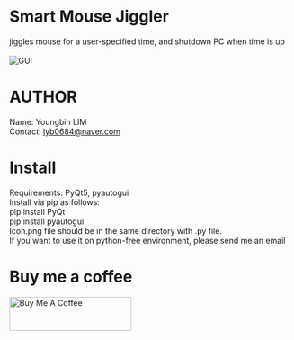 # Smart Mouse Jiggler
jiggles mouse for a user-specified time, and shutdown PC when time is up<br><br>
![GUI](https://github.com/YB-LIM/Mouse_jiggler_with_Timer_and_AutoPCShutdown/assets/105615106/d4f74866-edb6-40ce-80f2-e138c2f52677)



# AUTHOR
Name: Youngbin LIM<br>
Contact: lyb0684@naver.com
# Install
Requirements: PyQt5, pyautogui <br> Install via pip as follows:<br> pip install PyQt <br>pip install pyautogui
<br> 
Icon.png file should be in the same directory with .py file. <br>If you want to use it on python-free environment, please send me an email
# Buy me a coffee
<a href="https://www.buymeacoffee.com/lyb280199G" target="_blank"><img src="https://cdn.buymeacoffee.com/buttons/v2/default-yellow.png" alt="Buy Me A Coffee" style="height: 60px !important;width: 217px !important;" ></a>
